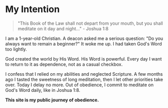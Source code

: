 # My Intention

> "This Book of the Law shall not depart from your mouth, but you shall meditate on it day and night..." - Joshua 1:8

I am a 1-year-old Christian. A deacon asked me a serious question: "Do you always want to remain a beginner?"
It woke me up. I had taken God's Word too lightly.

God created the world by His Word. His Word is powerful. Every day I want to return to it as dependence, not as a casual checkbox.

I confess that I relied on my abilities and neglected Scripture. A few months ago I tasted the sweetness of long meditation, then I let other priorities take over. Today I delay no more. Out of obedience, I commit to meditate on God's Word daily, like in Joshua 1:8.

**This site is my public journey of obedience.**
